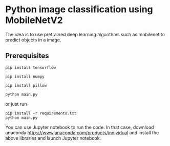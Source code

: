 # Python image classification using MobileNetV2
The idea is to use pretrained deep learning algorithms such as mobilenet to predict objects in a image. 

## Prerequisites

``` pip install tensorflow ```

``` pip install numpy ```

``` pip install pillow ```

``` python main.py ```

or just run

``` 
pip install -r requirements.txt 
python main.py 
```

You can use Jupyter notebook to run the code. In that case, download anaconda https://www.anaconda.com/products/individual and install the above libraries and launch Jupyter notebook.
